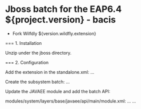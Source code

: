 Jboss batch for the EAP6.4 ${project.version} - bacis
==================
 
- Fork Wilfdly ${version.wildfly.extension}

=== 1. Installation

Unzip under the jboss directory.

=== 2. Configuration

Add the extension in the standalone.xml:
<extensions>
    ...
    <extension module="org.wildfly.extension.batch"/>
</extensions>

Create the subsystem batch:
<profile>
    ...
    <subsystem xmlns="urn:jboss:domain:batch:1.0">
        <job-repository>
            <in-memory>
        </job-repository>
        <thread-pool>
            <max-threads count="10"/>
            <keepalive-time time="30" unit="seconds"/>
        </thread-pool>
    </subsystem>
</profile>

Update the JAVAEE module and add the batch API:

modules/system/layers/base/javaee/api/main/module.xml:
<dependencies>
    ...
    <module name="javax.batch.api" export="true"/>
    ...
</dependencies>